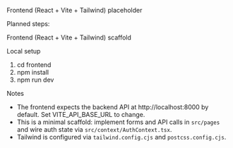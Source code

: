 Frontend (React + Vite + Tailwind) placeholder

Planned steps:

Frontend (React + Vite + Tailwind) scaffold

Local setup

1. cd frontend
2. npm install
3. npm run dev

Notes

- The frontend expects the backend API at http://localhost:8000 by default. Set VITE_API_BASE_URL to change.
- This is a minimal scaffold: implement forms and API calls in `src/pages` and wire auth state via `src/context/AuthContext.tsx`.
- Tailwind is configured via `tailwind.config.cjs` and `postcss.config.cjs`.
